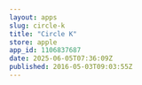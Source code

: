 ```yaml
---
layout: apps
slug: circle-k
title: "Circle K"
store: apple
app_id: 1106837687
date: 2025-06-05T07:36:09Z
published: 2016-05-03T09:03:55Z
---
```

